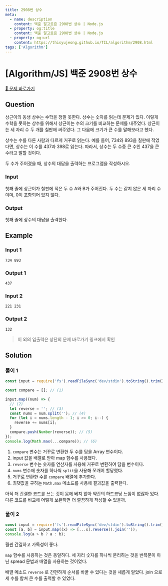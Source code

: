 ```yaml
---
title: 2908번 상수
meta:
  - name: description
    content: 백준 알고르즘 2908번 상수 | Node.js
  - property: og:title
    content: 백준 알고르즘 2908번 상수 | Node.js
  - property: og:url
    content: https://thisyujeong.github.io/TIL/algorithm/2908.html
tags: ['Algorithm']
---
```


# [Algorithm/JS] 백준 2908번 상수

[🔗 문제 바로가기](https://www.acmicpc.net/problem/2908)

## Question

상근이의 동생 상수는 수학을 정말 못한다. 상수는 숫자를 읽는데 문제가 있다. 이렇게 수학을 못하는 상수를 위해서 상근이는 수의 크기를 비교하는 문제를 내주었다. 상근이는 세 자리 수 두 개를 칠판에 써주었다. 그 다음에 크기가 큰 수를 말해보라고 했다.

상수는 수를 다른 사람과 다르게 거꾸로 읽는다. 예를 들어, 734와 893을 칠판에 적었다면, 상수는 이 수를 437과 398로 읽는다. 따라서, 상수는 두 수중 큰 수인 437을 큰 수라고 말할 것이다.

두 수가 주어졌을 때, 상수의 대답을 출력하는 프로그램을 작성하시오.

### Input

첫째 줄에 상근이가 칠판에 적은 두 수 A와 B가 주어진다. 두 수는 같지 않은 세 자리 수이며, 0이 포함되어 있지 않다.

### Output

첫째 줄에 상수의 대답을 출력한다.

## Example

### Input 1

```
734 893
```

### Output 1

```
437
```

### Input 2

```
221 231
```

### Output 2

```
132
```

> 이 외의 입출력은 상단의 문제 바로가기 링크에서 확인

## Solution

### 풀이 1

```js
const input = require('fs').readFileSync('dev/stdin').toString().trim().split(' ');

const compare = []; // (1)

input.map((num) => {
  // (2)
  let reverse = ''; // (3)
  const nums = num.split(''); // (4)
  for (let i = nums.length - 1; i >= 0; i--) {
    reverse += nums[i];
  }
  compare.push(Number(reverse)); // (5)
});
console.log(Math.max(...compare)); // (6)
```

1. `compare` 변수는 거꾸로 변환한 두 수를 담을 Array 변수이다.
2. input 값을 배열로 받아 map 함수를 사용했다.
3. `reverse` 변수는 숫자를 연산자를 사용해 거꾸로 변환하여 담을 변수이다.
4. `nums` 변수에 숫자를 하나씩 `split`을 사용해 쪼개어 할당했다.
5. 거꾸로 변환한 수를 `compare` 배열에 추가한다.
6. 최댓값을 구하는 `Math.max` 메소드를 사용해 결과값을 출력한다.

아직 더 간결한 코드를 쓰는 것이 몸에 베지 않아 약간의 하드코딩 느낌이 없잖아 있다.
다른 코드를 비교해 어떻게 보완하면 더 깔끔하게 작성할 수 있을까.

### 풀이 2

```js
const input = require('fs').readFileSync('dev/stdin').toString().trim().split(' ');
const [a, b] = input.map((x) => [...x].reverse().join(''));
console.log(a > b ? a : b);
```

훨씬 간결하고 가독성이 좋다.

`map` 함수를 사용하는 것은 동일하다. 세 자리 숫자를 하나씩 분리하는 것을 반복문이 아닌 spread 문법과 배열을 사용하는 것이었다.

배열 메소드 `reverse` 로 간편하게 순서를 바꿀 수 있다는 것을 새롭게 알았다. join 으로 세 수를 합쳐 큰 수를 출력할 수 있었다.
